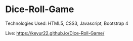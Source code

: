 # Dice-Roll-Game

Technologies Used: HTML5, CSS3, Javascript, Bootstrap 4

Live: https://keyur22.github.io/Dice-Roll-Game/
